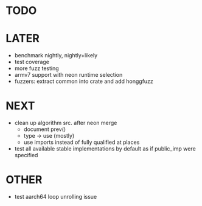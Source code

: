 # TODO

# LATER
* benchmark nightly, nightly+likely
* test coverage
* more fuzz testing
* armv7 support with neon runtime selection
* fuzzers: extract common into crate and add honggfuzz

# NEXT
* clean up algorithm src. after neon merge
  * document prev()
  * type -> use (mostly)
  * use imports instead of fully qualified at places
* test all available stable implementations by default as if public_imp were specified

# OTHER
* test aarch64 loop unrolling issue